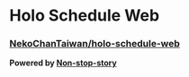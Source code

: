 # Holo Schedule Web

### [NekoChanTaiwan/holo-schedule-web](https://github.com/NekoChanTaiwan/holo-schedule-web)

**Powered by [Non-stop-story](https://github.com/YunzheZJU/non-stop-story)**